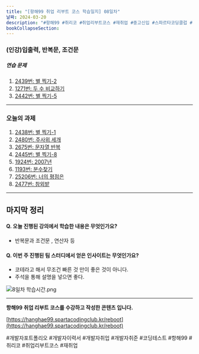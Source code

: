 ```yaml
---
title: "[항해99 취업 리부트 코스 학습일지] 08일차"
날짜: 2024-03-20
description: "#항해99 #취리코 #취업리부트코스 #재취업 #중고신입 #스파르타코딩클럽 #개발자포트폴리오 #개발자이력서 #개발자취업 #개발자취준"
bookCollapseSection:
---
```

### (인강)입출력, 반복문, 조건문

##### 연습 문제
1. [2439번: 별 찍기-2](Coding%20Test/2024/24.03/4주차/B2439-별%20찍기-2.md)
2. [1271번: 두 수 비교하기](Coding%20Test/2024/24.03/4주차/B1271-두%20수%20비교하기.md)
3. [2442번: 별 찍기-5](Coding%20Test/2024/24.03/4주차/B2442-별%20찍기-5.md)

---
### 오늘의 과제

1. [2438번: 별 찍기-1](Coding%20Test/2024/24.03/4주차/B2438-별%20찍기-1.md)
2. [2480번: 주사위 세개](Coding%20Test/2024/24.03/4주차/B2480-주사위%20세개.md)
3. [2675번: 문자열 반복](Coding%20Test/2024/24.03/4주차/B2675-문자열%20반복.md)
4. [2445번: 별 찍기-8](Coding%20Test/2024/24.03/4주차/B2445-별%20찍기-8.md)
5. [1924번: 2007년](Coding%20Test/2024/24.03/4주차/B1924-2007년.md)
6. [1193번: 분수찾기](Coding%20Test/2024/24.03/4주차/B1193-분수찾기.md)
7. [25206번: 너의 평점은](Coding%20Test/2024/24.03/4주차/B25206-너의%20평점은md)
8. [2477번: 참외밭](Coding%20Test/2024/24.03/4주차/참외밭)


---
마지막 정리
---
#### Q. 오늘 진행된 강의에서 학습한 내용은 무엇인가요?
- 반복문과 조건문 , 연산자 등

#### Q. 이번 주 진행된 팀 스터디에서 얻은 인사이트는 무엇인가요?
- 코테라고 해서 무조건 빠른 것 만이 좋은 것이 아니다.
- 주석을 통해 설명을 넣으면 좋다.

![8일차 학습시간.png](/assets/Hanghae99/학습시간/8일차%20학습시간.png)

---
**항해99 취업 리부트 코스를 수강하고 작성한 콘텐츠 입니다.**

[https://hanghae99.spartacodingclub.kr/reboot](https://hanghae99.spartacodingclub.kr/reboot)

#개발자포트폴리오 #개발자이력서 #개발자취업 #개발자취준 #코딩테스트 #항해99 #취리코 #취업리부트코스 #재취업